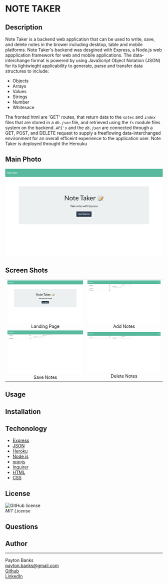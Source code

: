 # NOTE TAKER

## Description
Note Taker is a backend web application that can be used to write, save, and delete notes in the brower including desktop, table and mobile platforms. Note Taker's backend was desgined with Express, a Node.js web appplication framework for web and mobile applications. The data-interchange format is powered by using JavaScript Object Notation (JSON) for its lightwieght applicability to generate, parse and transfer data structures to include:
<br>
* Objects
* Arrays
* Values
* Strings
* Number
* Whitesace

The fronted html are 'GET' routes, that return data to the *`notes`* and *`index`* files that are stored in a *`db.json`* file, and retrieved using the *`fs`* module files system on the backend. *`API's`* and the *`db.json`* are connected through a GET, POST, and DELETE request to supply a freeflowing data-interchanged environment for an overall efficeint experience to the application user. Note Taker is deployed throught the Herouku 

## Main Photo
<span style="display:block;text-align:center">![Test Automation](landing.png)</span>




## Screen Shots

| | |
|:-------------------------:|:-------------------------:|
|![Landing](landing.png)Landing Page| ![Add](add.png) Add Notes|
|![Save](save.png) Save Notes| ![Delete](delete.png) Delete Notes|

## Usage
## Installation
## Techonology
- [Express](https://expressjs.com/en/4x/api.html)
- [JSON](https://www.json.org/json-en.html)
- [Heroku](https://devcenter.heroku.com/categories/nodejs-support)
- [Node.js](https://nodejs.org/en/)
- [npmjs](https://docs.npmjs.com/)
- [Inquirer](https://www.npmjs.com/package/inquirer)
- [HTML](https://developer.mozilla.org/en-US/docs/Web/HTML)
- [CSS](https://developer.mozilla.org/en-US/docs/Web/CSS)

## License 
 
![GitHub license](https://img.shields.io/badge/license-MIT-blue.svg) <br> *MIT License*

## Questions<br>

## Author
---
Payton Banks\
[payton.banks@gmail.com](mailto:payton.banks@gmail.com)\
[Github](https://github.com/paytonbanks)\
[LinkedIn](https://www.linkedin.com/in/payton-banks-341a8a/)


